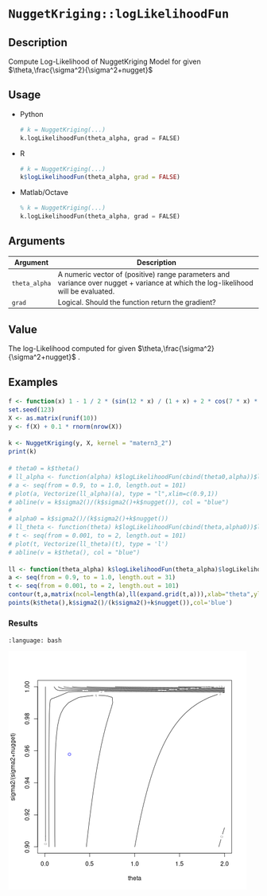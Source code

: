 # `NuggetKriging::logLikelihoodFun`


## Description

Compute Log-Likelihood of NuggetKriging Model for given $\theta,\frac{\sigma^2}{\sigma^2+nugget}$



## Usage

* Python
    ```python
    # k = NuggetKriging(...)
    k.logLikelihoodFun(theta_alpha, grad = FALSE)
    ```
* R
    ```r
    # k = NuggetKriging(...)
    k$logLikelihoodFun(theta_alpha, grad = FALSE)
    ```
* Matlab/Octave
    ```octave
    % k = NuggetKriging(...)
    k.logLikelihoodFun(theta_alpha, grad = FALSE)
    ```


## Arguments

Argument      |Description
------------- |----------------
`theta_alpha`     |     A numeric vector of (positive) range parameters and variance over nugget + variance at which the log-likelihood will be evaluated.
`grad`     |     Logical. Should the function return the gradient?


## Value

The log-Likelihood computed for given
  $\theta,\frac{\sigma^2}{\sigma^2+nugget}$ .


## Examples

```r
f <- function(x) 1 - 1 / 2 * (sin(12 * x) / (1 + x) + 2 * cos(7 * x) * x^5 + 0.7)
set.seed(123)
X <- as.matrix(runif(10))
y <- f(X) + 0.1 * rnorm(nrow(X))

k <- NuggetKriging(y, X, kernel = "matern3_2")
print(k)

# theta0 = k$theta()
# ll_alpha <- function(alpha) k$logLikelihoodFun(cbind(theta0,alpha))$logLikelihood
# a <- seq(from = 0.9, to = 1.0, length.out = 101)
# plot(a, Vectorize(ll_alpha)(a), type = "l",xlim=c(0.9,1))
# abline(v = k$sigma2()/(k$sigma2()+k$nugget()), col = "blue")
# 
# alpha0 = k$sigma2()/(k$sigma2()+k$nugget())
# ll_theta <- function(theta) k$logLikelihoodFun(cbind(theta,alpha0))$logLikelihood
# t <- seq(from = 0.001, to = 2, length.out = 101)
# plot(t, Vectorize(ll_theta)(t), type = 'l')
# abline(v = k$theta(), col = "blue")

ll <- function(theta_alpha) k$logLikelihoodFun(theta_alpha)$logLikelihood
a <- seq(from = 0.9, to = 1.0, length.out = 31)
t <- seq(from = 0.001, to = 2, length.out = 101)
contour(t,a,matrix(ncol=length(a),ll(expand.grid(t,a))),xlab="theta",ylab="sigma2/(sigma2+nugget)")
points(k$theta(),k$sigma2()/(k$sigma2()+k$nugget()),col='blue')
```

### Results
```{literalinclude} ../examples/logLikelihoodFun.NuggetKriging.md.Rout
:language: bash
```
![](../examples/logLikelihoodFun.NuggetKriging.md.png)
